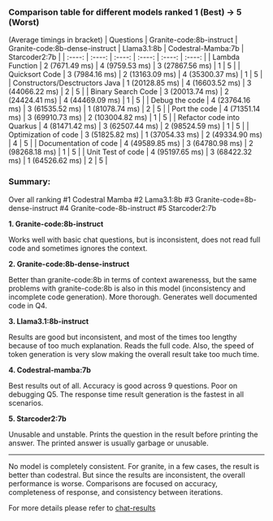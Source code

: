 ### Comparison table for different models ranked 1 (Best) -> 5 (Worst)
(Average timings in bracket)
| Questions | Granite-code:8b-instruct | Granite-code:8b-dense-instruct | Llama3.1:8b | Codestral-Mamba:7b | Starcoder2:7b |
| :----: | :----: | :----: | :----: | :----: | :----: |
| Lambda Function | 2  (7671.49 ms) | 4  (9759.53 ms) | 3  (27867.56 ms) | 1 | 5 |
| Quicksort Code | 3 (7984.16 ms) | 2 (13163.09 ms) | 4  (35300.37 ms) | 1 | 5 |
| Constructors/Desctructors Java | 1  (20128.85 ms) | 4  (16603.52 ms) | 3  (44066.22 ms) | 2 | 5 |
| Binary Search Code | 3 (20013.74 ms) | 2  (24424.41 ms) | 4 (44469.09 ms) | 1 | 5 |
| Debug the code | 4 (23764.16 ms) | 3  (61535.52 ms) | 1 (81078.74 ms)  | 2 | 5 |
| Port the code | 4 (71351.14 ms) | 3  (69910.73 ms) | 2  (103004.82 ms) | 1 | 5 |
| Refactor code into Quarkus | 4 (81471.42 ms) | 3  (62507.44 ms) | 2  (98524.59 ms) | 1 | 5 |
| Optimization of code | 3 (51825.82 ms) | 1 (37054.33 ms) | 2 (49334.90 ms) | 4 | 5 |
| Documentation of code | 4 (49589.85 ms) | 3  (64780.98 ms) | 2 (98268.18 ms) | 1 | 5 |
| Unit Test of code | 4 (95197.65 ms) | 3  (68422.32 ms) | 1 (64526.62 ms) | 2 | 5 |


### Summary:
Over all ranking
#1 Codestral Mamba
#2 Lama3.1:8b
#3 Granite-code=8b-dense-instruct
#4 Granite-code-8b-instruct
#5 Starcoder2:7b

**1. Granite-code:8b-instruct**

Works well with basic chat questions, but is inconsistent, does not read full code and sometimes ignores the context.

**2. Granite-code:8b-dense-instruct**

Better than granite-code:8b in terms of context awarenesss, but the same problems with granite-code:8b is also in this model (inconsistency and incomplete code generation). More thorough. Generates well documented code in Q4.

**3. Llama3.1:8b-instruct**

Results are good but inconsistent, and most of the times too lengthy because of too much explanation. Reads the full code. Also, the speed of token generation is very slow making the overall result take too much time.

**4. Codestral-mamba:7b**

Best results out of all. Accuracy is good across 9 questions. Poor on debugging Q5. The response time result generation is the fastest in all scenarios. 

**5. Starcoder2:7b**

Unusable and unstable. Prints the question in the result before printing the answer. The printed answer is usually garbage or unusable.

---------------------------------------------------------------------------------------------------

No model is completely consistent. For granite, in a few cases, the result is better than codestral. But since the results are inconsistent, the overall performance is worse.
Comparisons are focused on accuracy, completeness of response, and consistency between iterations.

For more details please refer to [chat-results](https://github.com/IBM-GC/vscode-granite-testcases/tree/main/chat-results)
